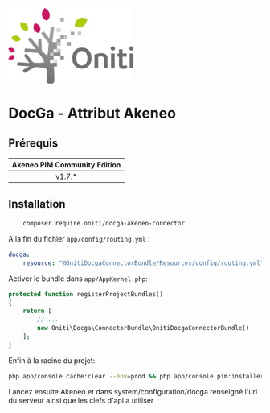 ![DocGa - Attribut Akeneo](Oniti/Docga/ConnectorBundle/Resources/public/images/logo.png)
# DocGa -  Attribut Akeneo

## Prérequis

| Akeneo PIM Community Edition 	|
|:----------------------------:					 |
| v1.7.*                   							|

## Installation
```bash
    composer require oniti/docga-akeneo-connector
```

A la fin du fichier `app/config/routing.yml` :
```yaml
docga:
    resource: "@OnitiDocgaConnectorBundle/Resources/config/routing.yml"
```

Activer le bundle dans `app/AppKernel.php`:
```php
protected function registerProjectBundles()
{
    return [
        // ...
        new Oniti\Docga\ConnectorBundle\OnitiDocgaConnectorBundle()
    ];
}

```

Enfin à la racine du projet:
```bash
php app/console cache:clear --env=prod && php app/console pim:installer:assets --env=prod && php app/console oro:translation:dump en fr en_US en_UK fr_FR --env=prod
```
Lancez ensuite Akeneo et dans system/configuration/docga renseigné l'url du serveur ainsi que les clefs d'api a utiliser
